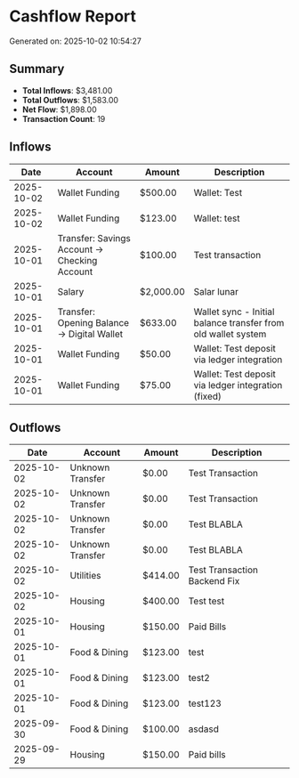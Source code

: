 # Cashflow Report

Generated on: 2025-10-02 10:54:27

## Summary

- **Total Inflows**: $3,481.00
- **Total Outflows**: $1,583.00
- **Net Flow**: $1,898.00
- **Transaction Count**: 19

## Inflows

| Date | Account | Amount | Description |
|------|---------|--------|-------------|
| 2025-10-02 | Wallet Funding | $500.00 | Wallet: Test |
| 2025-10-02 | Wallet Funding | $123.00 | Wallet: test |
| 2025-10-01 | Transfer: Savings Account → Checking Account | $100.00 | Test transaction |
| 2025-10-01 | Salary | $2,000.00 | Salar lunar |
| 2025-10-01 | Transfer: Opening Balance → Digital Wallet | $633.00 | Wallet sync - Initial balance transfer from old wallet system |
| 2025-10-01 | Wallet Funding | $50.00 | Wallet: Test deposit via ledger integration |
| 2025-10-01 | Wallet Funding | $75.00 | Wallet: Test deposit via ledger integration (fixed) |

## Outflows

| Date | Account | Amount | Description |
|------|---------|--------|-------------|
| 2025-10-02 | Unknown Transfer | $0.00 | Test Transaction |
| 2025-10-02 | Unknown Transfer | $0.00 | Test Transaction |
| 2025-10-02 | Unknown Transfer | $0.00 | Test BLABLA |
| 2025-10-02 | Unknown Transfer | $0.00 | Test BLABLA |
| 2025-10-02 | Utilities | $414.00 | Test Transaction Backend Fix |
| 2025-10-02 | Housing | $400.00 | Test test |
| 2025-10-01 | Housing | $150.00 | Paid Bills |
| 2025-10-01 | Food & Dining | $123.00 | test |
| 2025-10-01 | Food & Dining | $123.00 | test2 |
| 2025-10-01 | Food & Dining | $123.00 | test123 |
| 2025-09-30 | Food & Dining | $100.00 | asdasd |
| 2025-09-29 | Housing | $150.00 | Paid bills |
